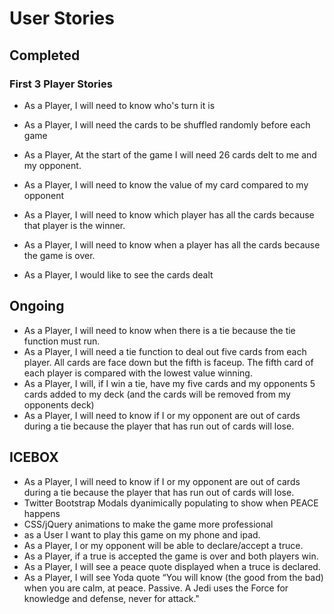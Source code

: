 
# User Stories
## Completed
### First 3 Player Stories
* As a Player, I will need to know who's turn it is
* As a Player, I will need the cards to be shuffled randomly before each game
* As a Player, At the start of the game I will need 26 cards delt to me and my opponent.

* As a Player, I will need to know the value of my card compared to my opponent
* As a Player, I will need to know which player has all the cards because that player is the winner.
* As a Player, I will need to know when a player has all the cards because the game is over.
* As a Player, I would like to see the cards dealt

## Ongoing
* As a Player, I will need to know when there is a tie because the tie function must run.
* As a Player, I will need a tie function to deal out five cards from each player. All cards are face down but the fifth is faceup. The fifth card of each player is compared with the lowest value winning.
* As a Player, I will, if I win a tie, have my five cards and my opponents 5 cards added to my deck (and the cards will be removed from my opponents deck)
* As a Player, I will need to know if I or my opponent are out of cards during a tie because the player that has run out of cards will lose.

## ICEBOX
* As a Player, I will need to know if I or my opponent are out of cards during a tie because the player that has run out of cards will lose.
* Twitter Bootstrap Modals dyanimically populating to show when PEACE happens
* CSS/jQuery animations to make the game more professional
* as a User I want to play this game on my phone and ipad.
* As a Player, I or my opponent will be able to declare/accept a truce.
* As a Player, if a true is accepted the game is over and both players win.
* As a Player, I will see a peace quote displayed when a truce is declared.
* As a Player, I will see Yoda quote “You will know (the good from the bad) when you are calm, at peace. Passive. A Jedi uses the Force for knowledge and defense, never for attack."

